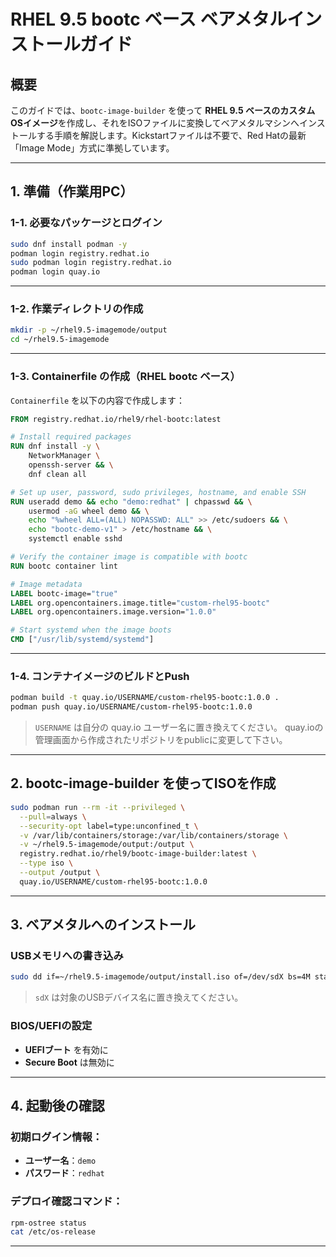 # RHEL 9.5 bootc ベース ベアメタルインストールガイド

## 概要

このガイドでは、`bootc-image-builder` を使って **RHEL 9.5 ベースのカスタムOSイメージ**を作成し、それをISOファイルに変換してベアメタルマシンへインストールする手順を解説します。Kickstartファイルは不要で、Red Hatの最新「Image Mode」方式に準拠しています。

---

## 1. 準備（作業用PC）

### 1-1. 必要なパッケージとログイン

```bash
sudo dnf install podman -y
podman login registry.redhat.io
sudo podman login registry.redhat.io
podman login quay.io
```

---

### 1-2. 作業ディレクトリの作成

```bash
mkdir -p ~/rhel9.5-imagemode/output
cd ~/rhel9.5-imagemode
```

---

### 1-3. Containerfile の作成（RHEL bootc ベース）

`Containerfile` を以下の内容で作成します：

```Dockerfile
FROM registry.redhat.io/rhel9/rhel-bootc:latest

# Install required packages
RUN dnf install -y \
    NetworkManager \
    openssh-server && \
    dnf clean all

# Set up user, password, sudo privileges, hostname, and enable SSH
RUN useradd demo && echo "demo:redhat" | chpasswd && \
    usermod -aG wheel demo && \
    echo "%wheel ALL=(ALL) NOPASSWD: ALL" >> /etc/sudoers && \
    echo "bootc-demo-v1" > /etc/hostname && \
    systemctl enable sshd

# Verify the container image is compatible with bootc
RUN bootc container lint

# Image metadata
LABEL bootc-image="true"
LABEL org.opencontainers.image.title="custom-rhel95-bootc"
LABEL org.opencontainers.image.version="1.0.0"

# Start systemd when the image boots
CMD ["/usr/lib/systemd/systemd"]

```

---

### 1-4. コンテナイメージのビルドとPush

```bash
podman build -t quay.io/USERNAME/custom-rhel95-bootc:1.0.0 .
podman push quay.io/USERNAME/custom-rhel95-bootc:1.0.0
```

> `USERNAME` は自分の quay.io ユーザー名に置き換えてください。
> quay.ioの管理画面から作成されたリポジトリをpublicに変更して下さい。

---

## 2. bootc-image-builder を使ってISOを作成

```bash
sudo podman run --rm -it --privileged \
  --pull=always \
  --security-opt label=type:unconfined_t \
  -v /var/lib/containers/storage:/var/lib/containers/storage \
  -v ~/rhel9.5-imagemode/output:/output \
  registry.redhat.io/rhel9/bootc-image-builder:latest \
  --type iso \
  --output /output \
  quay.io/USERNAME/custom-rhel95-bootc:1.0.0
```

---

## 3. ベアメタルへのインストール

### USBメモリへの書き込み

```bash
sudo dd if=~/rhel9.5-imagemode/output/install.iso of=/dev/sdX bs=4M status=progress
```

> `sdX` は対象のUSBデバイス名に置き換えてください。

### BIOS/UEFIの設定

- **UEFIブート** を有効に
- **Secure Boot** は無効に

---

## 4. 起動後の確認

### 初期ログイン情報：

- **ユーザー名**：`demo`
- **パスワード**：`redhat`

### デプロイ確認コマンド：

```bash
rpm-ostree status
cat /etc/os-release
```

---

